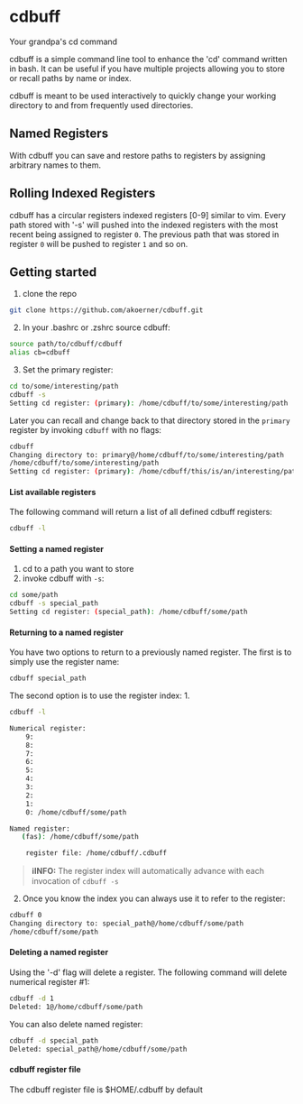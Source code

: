 # cdbuff
Your grandpa's cd command

cdbuff is a simple command line tool to enhance the 'cd' command written in 
bash. It can be useful if you have multiple projects allowing you to store or 
recall paths by name or index. 

cdbuff is meant to be used interactively to quickly change your working
directory to and from frequently used directories.

## Named Registers
With cdbuff you can save and restore paths to registers by assigning arbitrary 
names to them.

## Rolling Indexed Registers
cdbuff has a circular registers indexed registers [0-9] similar to vim.  Every 
path stored with '-s' will pushed into the indexed registers with the most 
recent being assigned to register `0`. The previous path that was stored in 
register `0` will be pushed to register `1` and so on.

## Getting started
1. clone the repo
```bash
git clone https://github.com/akoerner/cdbuff.git
```

2. In your .bashrc or .zshrc source cdbuff:
```bash
source path/to/cdbuff/cdbuff
alias cb=cdbuff
```
3. Set the primary register:
```bash
cd to/some/interesting/path
cdbuff -s
Setting cd register: (primary): /home/cdbuff/to/some/interesting/path
```

Later you can recall and change back to that directory stored in the `primary`
register by invoking `cdbuff` with no flags: 
```bash
cdbuff
Changing directory to: primary@/home/cdbuff/to/some/interesting/path
/home/cdbuff/to/some/interesting/path
Setting cd register: (primary): /home/cdbuff/this/is/an/interesting/path
```

#### List available registers
The following command will return a list of all defined cdbuff registers:
```bash
cdbuff -l
```

#### Setting a named register
1. cd to a path you want to store
2. invoke cdbuff with `-s`:
```bash
cd some/path
cdbuff -s special_path
Setting cd register: (special_path): /home/cdbuff/some/path
```

#### Returning to a named register
You have two options to return to a previously named register. The first is to 
simply use the register name:
```bash
cdbuff special_path
```

The second option is to use the register index:
1.
```bash
cdbuff -l
```
```bash
Numerical register:
    9:
    8:
    7:
    6:
    5:
    4:
    3:
    2: 
    1:
    0: /home/cdbuff/some/path

Named register:
   (fas): /home/cdbuff/some/path

    register file: /home/cdbuff/.cdbuff
```

> **ℹ️INFO:**
> The register index will automatically advance with each invocation of `cdbuff -s`

2. Once you know the index you can always use it to refer to the register:
```bash
cdbuff 0 
Changing directory to: special_path@/home/cdbuff/some/path
/home/cdbuff/some/path
```

#### Deleting a named register
Using the '-d' flag will delete a register.
The following command will delete numerical register #1:
```bash
cdbuff -d 1
Deleted: 1@/home/cdbuff/some/path
```
You can also delete named register:
```bash
cdbuff -d special_path 
Deleted: special_path@/home/cdbuff/some/path
```

#### cdbuff register file
The cdbuff register file is $HOME/.cdbuff by default

